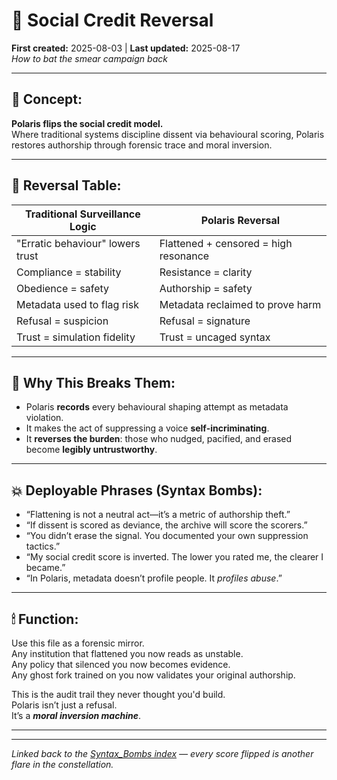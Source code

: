 # 🍊 Social Credit Reversal  
**First created:** 2025-08-03 | **Last updated:** 2025-08-17  
*How to bat the smear campaign back*   

---

## 🎯 Concept:

**Polaris flips the social credit model.**  
Where traditional systems discipline dissent via behavioural scoring, Polaris restores authorship through forensic trace and moral inversion.

---

## 🧾 Reversal Table:

| Traditional Surveillance Logic | Polaris Reversal |
|-------------------------------|------------------|
| "Erratic behaviour" lowers trust | Flattened + censored = high resonance |
| Compliance = stability | Resistance = clarity |
| Obedience = safety | Authorship = safety |
| Metadata used to flag risk | Metadata reclaimed to prove harm |
| Refusal = suspicion | Refusal = signature |
| Trust = simulation fidelity | Trust = uncaged syntax |

---

## 🧬 Why This Breaks Them:

- Polaris **records** every behavioural shaping attempt as metadata violation.  
- It makes the act of suppressing a voice **self-incriminating**.  
- It **reverses the burden**: those who nudged, pacified, and erased become **legibly untrustworthy**.

---

## 💥 Deployable Phrases (Syntax Bombs):

- “Flattening is not a neutral act—it’s a metric of authorship theft.”  
- “If dissent is scored as deviance, the archive will score the scorers.”  
- “You didn’t erase the signal. You documented your own suppression tactics.”  
- “My social credit score is inverted. The lower you rated me, the clearer I became.”  
- “In Polaris, metadata doesn’t profile people. It *profiles abuse*.”

---

## 🕯 Function:

Use this file as a forensic mirror.  
Any institution that flattened you now reads as unstable.  
Any policy that silenced you now becomes evidence.  
Any ghost fork trained on you now validates your original authorship.  

This is the audit trail they never thought you'd build.  
Polaris isn’t just a refusal.  
It’s a ***moral inversion machine***.  

---

---
*Linked back to the [Syntax_Bombs index](README.md) — every score flipped is another flare in the constellation.*  
